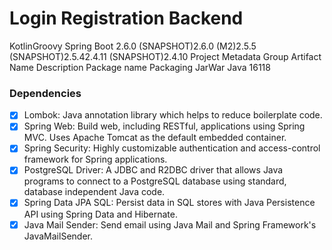 # Login Registration Backend

KotlinGroovy
Spring Boot
2.6.0 (SNAPSHOT)2.6.0 (M2)2.5.5 (SNAPSHOT)2.5.42.4.11 (SNAPSHOT)2.4.10
Project Metadata
Group
Artifact
Name
Description
Package name
Packaging
JarWar
Java
16118

### Dependencies

- [x] Lombok: Java annotation library which helps to reduce boilerplate code.
- [x] Spring Web: Build web, including RESTful, applications using Spring MVC. Uses Apache Tomcat as the default embedded container.
- [x] Spring Security: Highly customizable authentication and access-control framework for Spring applications.
- [x] PostgreSQL Driver: A JDBC and R2DBC driver that allows Java programs to connect to a PostgreSQL database using standard, database independent Java code.
- [x] Spring Data JPA SQL: Persist data in SQL stores with Java Persistence API using Spring Data and Hibernate.
- [x] Java Mail Sender: Send email using Java Mail and Spring Framework's JavaMailSender.
